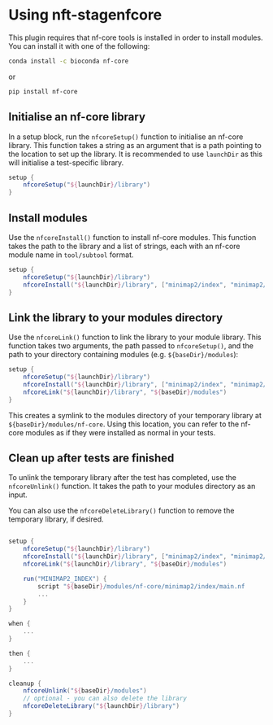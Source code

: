 # Using nft-stagenfcore

This plugin requires that nf-core tools is installed in order to install modules. You can install it with one of the following:

```bash
conda install -c bioconda nf-core
```

or

```bash
pip install nf-core
```

## Initialise an nf-core library

In a setup block, run the `nfcoreSetup()` function to initialise an nf-core library. This function takes a string as an argument that is a path pointing to the location to set up the library. It is recommended to use `launchDir` as this will initialise a test-specific library.

```groovy
setup {
    nfcoreSetup("${launchDir}/library")
}
```

## Install modules

Use the `nfcoreInstall()` function to install nf-core modules. This function takes the path to the library and a list of strings, each with an nf-core module name in `tool/subtool` format.

```groovy
setup {
    nfcoreSetup("${launchDir}/library")
    nfcoreInstall("${launchDir}/library", ["minimap2/index", "minimap2/align"])
}
```

## Link the library to your modules directory

Use the `nfcoreLink()` function to link the library to your module library. This function takes two arguments, the path passed to `nfcoreSetup()`, and the path to your directory containing modules (e.g. `${baseDir}/modules`):

```groovy
setup {
    nfcoreSetup("${launchDir}/library")
    nfcoreInstall("${launchDir}/library", ["minimap2/index", "minimap2/align"])
    nfcoreLink("${launchDir}/library", "${baseDir}/modules")
}
```

This creates a symlink to the modules directory of your temporary library at `${baseDir}/modules/nf-core`. Using this location, you can refer to the nf-core modules as if they were installed as normal in your tests.

## Clean up after tests are finished

To unlink the temporary library after the test has completed, use the `nfcoreUnlink()` function. It takes the path to your modules directory as an input.

You can also use the `nfcoreDeleteLibrary()` function to remove the temporary library, if desired.

```groovy

setup {
    nfcoreSetup("${launchDir}/library")
    nfcoreInstall("${launchDir}/library", ["minimap2/index", "minimap2/align"])
    nfcoreLink("${launchDir}/library", "${baseDir}/modules")

    run("MINIMAP2_INDEX") {
        script "${baseDir}/modules/nf-core/minimap2/index/main.nf
        ...
    }
}

when {
    ...
}

then {
    ...
}

cleanup {
    nfcoreUnlink("${baseDir}/modules")
    // optional - you can also delete the library
    nfcoreDeleteLibrary("${launchDir}/library")
}

```

